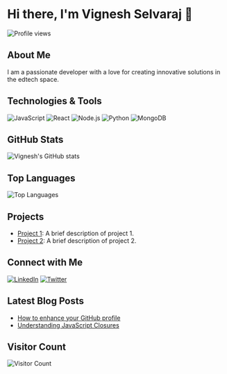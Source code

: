 # Hi there, I'm Vignesh Selvaraj 👋

![Profile views](https://gpvc.arturio.dev/VigneshSelvaraj)

## About Me
I am a passionate developer with a love for creating innovative solutions in the edtech space.

## Technologies & Tools
![JavaScript](https://img.shields.io/badge/-JavaScript-black?style=flat-square&logo=javascript)
![React](https://img.shields.io/badge/-React-black?style=flat-square&logo=react)
![Node.js](https://img.shields.io/badge/-Node.js-black?style=flat-square&logo=node.js)
![Python](https://img.shields.io/badge/-Python-black?style=flat-square&logo=python)
![MongoDB](https://img.shields.io/badge/-MongoDB-black?style=flat-square&logo=mongodb)

## GitHub Stats
![Vignesh's GitHub stats](https://github-readme-stats.vercel.app/api?username=VigneshSelvaraj&show_icons=true&theme=radical)

## Top Languages
![Top Languages](https://github-readme-stats.vercel.app/api/top-langs/?username=VigneshSelvaraj&layout=compact&theme=radical)

## Projects
- [Project 1](https://github.com/VigneshSelvaraj/project1): A brief description of project 1.
- [Project 2](https://github.com/VigneshSelvaraj/project2): A brief description of project 2.

## Connect with Me
[![LinkedIn](https://img.shields.io/badge/-LinkedIn-blue?style=flat-square&logo=linkedin)](https://www.linkedin.com/in/VigneshSelvaraj/)
[![Twitter](https://img.shields.io/badge/-Twitter-blue?style=flat-square&logo=twitter)](https://twitter.com/VigneshSelvaraj)

## Latest Blog Posts
<!-- BLOG-POST-LIST:START -->
- [How to enhance your GitHub profile](https://medium.com/@VigneshSelvaraj/how-to-enhance-your-github-profile)
- [Understanding JavaScript Closures](https://medium.com/@VigneshSelvaraj/understanding-javascript-closures)
<!-- BLOG-POST-LIST:END -->

## Visitor Count
![Visitor Count](https://profile-counter.glitch.me/VigneshSelvaraj/count.svg)
